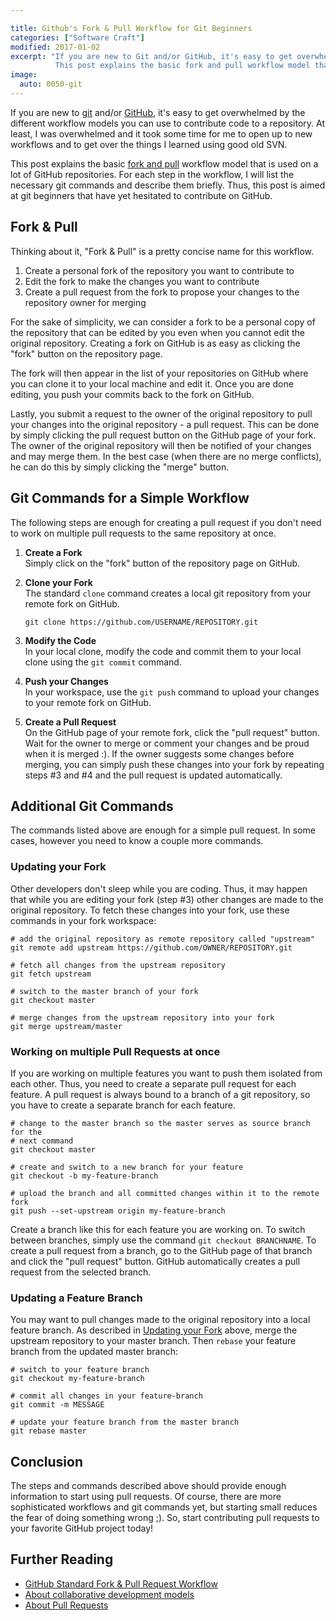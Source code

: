 ```yaml
---

title: Github's Fork & Pull Workflow for Git Beginners
categories: ["Software Craft"]
modified: 2017-01-02
excerpt: "If you are new to Git and/or GitHub, it's easy to get overwhelmed by the different workflow models you can use. 
          This post explains the basic fork and pull workflow model that is used on a lot of GitHub repositories." 
image:
  auto: 0050-git
---
```




If you are new to [git](https://git-scm.com/) and/or [GitHub](https://github.com), 
it's easy to get overwhelmed by the different workflow models you can use 
to contribute code to a repository. At least, I was overwhelmed and it took 
some time for me to open up to new workflows and to get over the things 
I learned using good old SVN.

This post explains the basic [fork and pull](https://help.github.com/articles/about-collaborative-development-models/)
workflow model that is used on a lot of GitHub repositories. For each step
in the workflow, I will list the necessary git commands and describe
them briefly. Thus, this post is aimed at git beginners that have yet 
hesitated to contribute on GitHub.

## Fork & Pull
Thinking about it, "Fork & Pull" is a pretty concise name for this workflow. 

1. Create a personal fork of the repository you want to contribute to 
1. Edit the fork to make the changes you want to contribute
1. Create a pull request from the fork to propose your changes to the 
   repository owner for merging

For the sake of simplicity, we can consider a fork to be a personal copy 
of the repository that can be edited by you even when you cannot edit the 
original repository. Creating a fork on GitHub is as easy as clicking the
"fork" button on the repository page.

The fork will then appear in the list of your repositories on GitHub where you
can clone it to your local machine and edit it. Once you are done editing, you
push your commits back to the fork on GitHub.

Lastly, you submit a request to the owner of the original repository to pull 
your changes into the original repository - a pull request. This can be done by 
simply clicking the pull request button on the GitHub page of your fork. The owner 
of the original repository will then be notified of your changes and may merge 
them. In the best case (when there are no merge conflicts), he can do this by 
simply clicking the "merge" button.

## Git Commands for a Simple Workflow
The following steps are enough for creating a pull request if you don't need to 
work on multiple pull requests to the same repository at once.

1. **Create a Fork**  
   Simply click on the "fork" button of the repository page on GitHub.

2. **Clone your Fork**  
   The standard `clone` command creates a local git repository from your remote fork on GitHub. 

   ```
   git clone https://github.com/USERNAME/REPOSITORY.git
   ```

3. **Modify the Code**  
   In your local clone, modify the code and commit them to your local clone 
   using the `git commit` command.

4. **Push your Changes**  
   In your workspace, use the `git push` command to upload your changes to your
   remote fork on GitHub.

5. **Create a Pull Request**  
   On the GitHub page of your remote fork, click the "pull request" button. Wait
   for the owner to merge or comment your changes and be proud when it is merged :).
   If the owner suggests some changes before merging, you can simply push these
   changes into your fork by repeating steps #3 and #4 and the pull request is 
   updated automatically.

## Additional Git Commands
The commands listed above are enough for a simple pull request. In some cases, however
you need to know a couple more commands.

### Updating your Fork
Other developers don't sleep while you are coding. Thus, it may happen that while you
are editing your fork (step #3) other changes are made to the original repository.
To fetch these changes into your fork, use these commands in your fork workspace:

```
# add the original repository as remote repository called "upstream"
git remote add upstream https://github.com/OWNER/REPOSITORY.git

# fetch all changes from the upstream repository
git fetch upstream

# switch to the master branch of your fork
git checkout master

# merge changes from the upstream repository into your fork
git merge upstream/master
```

### Working on multiple Pull Requests at once
If you are working on multiple features you want to push them isolated from each
other. Thus, you need to create a separate pull request for each feature. A pull
request is always bound to a branch of a git repository, so you have to create
a separate branch for each feature. 

```
# change to the master branch so the master serves as source branch for the 
# next command
git checkout master

# create and switch to a new branch for your feature
git checkout -b my-feature-branch

# upload the branch and all committed changes within it to the remote fork
git push --set-upstream origin my-feature-branch
``` 

Create a branch like this for each feature you are working on. To switch between branches,
simply use the command `git checkout BRANCHNAME`. To create a pull request from a branch,
go to the GitHub page of that branch and click the "pull request" button. GitHub automatically
creates a pull request from the selected branch.

### Updating a Feature Branch
You may want to pull changes made to the original repository into a local feature branch.
As described in [Updating your Fork](#updating-your-fork) above, merge the upstream repository
to your master branch. Then `rebase` your feature branch from the updated master branch:

```
# switch to your feature branch
git checkout my-feature-branch

# commit all changes in your feature-branch
git commit -m MESSAGE

# update your feature branch from the master branch
git rebase master
```

## Conclusion
The steps and commands described above should provide enough information to start 
using pull requests. Of course, there are more sophisticated workflows and git 
commands yet, but starting small reduces the fear of doing something wrong ;). So, start
contributing pull requests to your favorite GitHub project today!

## Further Reading
* [GitHub Standard Fork & Pull Request Workflow](https://gist.github.com/Chaser324/ce0505fbed06b947d962)
* [About collaborative development models](https://help.github.com/articles/about-collaborative-development-models/)
* [About Pull Requests](https://help.github.com/articles/about-pull-requests/)

